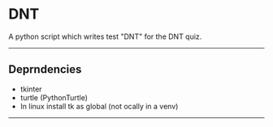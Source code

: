DNT
====

A python script which writes test "DNT" for the DNT quiz.

-----

## Deprndencies 
- tkinter
- turtle (PythonTurtle)
- In linux install tk as global (not ocally in a venv)
-----